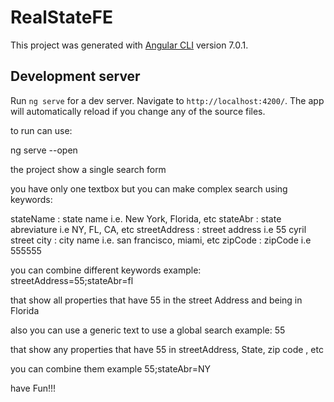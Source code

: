 # RealStateFE

This project was generated with [Angular CLI](https://github.com/angular/angular-cli) version 7.0.1.

## Development server

Run `ng serve` for a dev server. Navigate to `http://localhost:4200/`. The app will automatically reload if you change any of the source files.

to run can use:

ng serve --open

the project show a single search form

you have only one textbox but you can make complex search using keywords:

stateName : state name i.e. New York, Florida, etc
stateAbr : state abreviature i.e NY, FL, CA, etc
streetAddress : street address i.e 55 cyril street
city : city name i.e. san francisco, miami, etc
zipCode : zipCode i.e 555555

you can combine different keywords 
example:
streetAddress=55;stateAbr=fl

that show all properties that have 55 in the street Address and being in Florida

also you can use a generic text to use a global search
example:
55  

that show any properties that have 55 in streetAddress, State, zip code , etc

you can combine them example
55;stateAbr=NY

have Fun!!!
